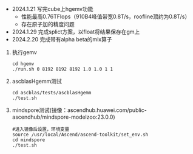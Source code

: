 - 2024.1.21 写完cube上hgemv功能
  - 性能最高0.76TFlops（910B4峰值带宽0.8T/s，roofline顶约为0.8T/s）
  - 存在原子加的精度问题
- 2024.1.29 完成splict方案，以float将结果保存在gm上
- 2024.2.20 完成带有alpha beta的mix算子

1. 执行gemv

   ```shell
   cd hgemv
   ./run.sh 0 8192 8192 8192 1.0 1.0 1 1
   ```

2. ascblasHgemm测试

   ```
   cd ascblas/tests/ascblasHgemm
   ./test.sh
   ```

3. mindspore测试(镜像：ascendhub.huawei.com/public-ascendhub/mindspore-modelzoo:23.0.0)

   ```shell
   #进入镜像后设置，环境变量
   source /usr/local/Ascend/ascend-toolkit/set_env.sh
   cd mindspore
   ./test.sh
   ```

   

